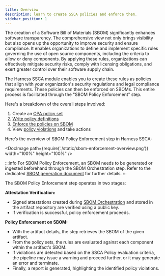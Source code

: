 ```yaml
---
title: Overview
description: learn to create SSCA policies and enforce them.
sidebar_position: 1
---
```


The creation of a Software Bill of Materials (SBOM) significantly enhances software transparency. The comprehensive view not only brings visibility but also opens up the opportunity to improve security and ensure compliance. It enables organizations to define and implement specific rules governing the use of open source components, including the criteria to allow or deny components. By applying these rules, organizations can effectively mitigate security risks, comply with licensing obligations, and exert greater control over their software supply chain.

The Harness SSCA module enables you to create these rules as policies that align with your organization's security regulations and legal compliance requirements. These policies can then be enforced on SBOMs. This entire process is facilitated through the "SBOM Policy Enforcement" step.

Here's a breakdown of the overall steps involved:



1. Create an [OPA policy set](/docs/continuous-delivery/x-platform-cd-features/advanced/cd-governance/harness-governance-overview/)
2. [Write policy definitions](/docs/software-supply-chain-assurance/ssca-policies/define-ssca-policies)
3. [Enforce the policies on SBOM](./enforce-ssca-policies.md)
4. View [policy violations](/docs/software-supply-chain-assurance/ssca-view-results) and take actions

Here’s the overview of SBOM Policy Enforcement step in Harness SSCA:

<DocImage path={require('./static/sbom-enforcement-overview.png')} width="100%" height="100%" />


:::info
For SBOM Policy Enforcement, an SBOM needs to be generated or ingested beforehand through the SBOM Orchestration step. Refer to the dedicated [SBOM generation document](https://developer.harness.io/docs/software-supply-chain-assurance/sbom/generate-sbom) for further details.
:::

The SBOM Policy Enforcement step operates in two stages:

**Attestation Verification:**



* Signed attestations created during [SBOM Orchestration](../sbom/generate-sbom.md) and stored in the artifact repository are verified using a public key.
* If verification is successful, policy enforcement proceeds.

**Policy Enforcement on SBOM:**



* With the artifact details, the step retrieves the SBOM of the given artifact.
* From the policy sets, the rules are evaluated against each component within the artifact's SBOM.
* If violations are detected based on the SSCA Policy evaluation criteria, the pipeline may issue a warning and proceed further, or it may generate an error and terminate.
* Finally, a report is generated, highlighting the identified policy violations.